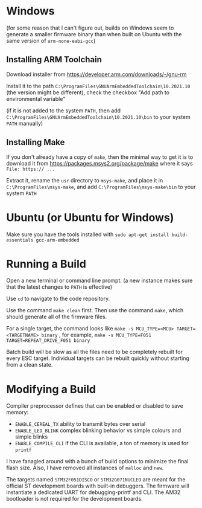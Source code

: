 # Windows

(for some reason that I can't figure out, builds on Windows seem to generate a smaller firmware binary than when built on Ubuntu with the same version of `arm-none-eabi-gcc`)

## Installing ARM Toolchain

Download installer from https://developer.arm.com/downloads/-/gnu-rm

Install it to the path `C:\ProgramFiles\GNUArmEmbeddedToolchain\10.2021.10` (the version might be different), check the checkbox "Add path to environmental variable"

(if it is not added to the system `PATH`, then add `C:\ProgramFiles\GNUArmEmbeddedToolchain\10.2021.10\bin` to your system `PATH` manually)

## Installing Make

If you don't already have a copy of `make`, then the minimal way to get it is to download it from https://packages.msys2.org/package/make where it says `File:
https:// ...`

Extract it, rename the `usr` directory to `msys-make`, and place it in `C:\ProgramFiles\msys-make`, and add `C:\ProgramFiles\msys-make\bin` to your system `PATH`

# Ubuntu  (or Ubuntu for Windows)

Make sure you have the tools installed with `sudo apt-get install build-essentials gcc-arm-embedded`

# Running a Build

Open a new terminal or command line prompt. (a new instance makes sure that the latest changes to `PATH` is effective)

Use `cd` to navigate to the code repository.

Use the command `make clean` first. Then use the command `make`, which should generate all of the firmware files.

For a single target, the command looks like `make -s MCU_TYPE=<MCU> TARGET=<TARGETNAME> binary` , for example, `make -s MCU_TYPE=F051 TARGET=REPEAT_DRIVE_F051 binary`

Batch build will be slow as all the files need to be completely rebuilt for every ESC target. Individual targets can be rebuilt quickly without starting from a clean state.

# Modifying a Build

Compiler preprocessor defines that can be enabled or disabled to save memory:

 * `ENABLE_CEREAL_TX` ability to transmit bytes over serial
 * `ENABLE_LED_BLINK` complex blinking behavior vs simple colours and simple blinks
 * `ENABLE_COMPILE_CLI` if the CLI is available, a ton of memory is used for `printf`

I have fanagled around with a bunch of build options to minimize the final flash size. Also, I have removed all instances of `malloc` and `new`.

The targets named `STM32F051DISCO` or `STM32G071NUCLEO` are meant for the official ST development boards with built-in debuggers. The firmware will instantiate a dedicated UART for debugging-printf and CLI. The AM32 bootloader is not required for the development boards.
